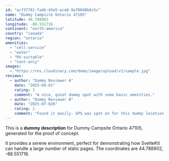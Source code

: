 ```yaml
---
id: "acf37781-fadb-45e5-ace8-9a700d0b6c5c"
name: "Dummy Campsite Ontario 47105"
latitude: 44.788902
longitude: -88.551716
continent: "north-america"
country: "canada"
region: "ontario"
amenities:
  - "cell-service"
  - "water"
  - "RV-suitable"
  - "tent-only"
images:
  - "https://res.cloudinary.com/demo/image/upload/v1/sample.jpg"
reviews:
  - author: "Dummy Reviewer A"
    date: "2025-04-01"
    rating: 3
    comment: "A nice, quiet dummy spot with some basic amenities."
  - author: "Dummy Reviewer B"
    date: "2025-07-026"
    rating: 2
    comment: "Found it easily. GPS was spot on for this dummy location."
---
```


This is a **dummy description** for Dummy Campsite Ontario 47105, generated for the proof of concept.

It provides a serene environment, perfect for demonstrating how SvelteKit can handle a large number of static pages. The coordinates are 44.788902, -88.551716.
